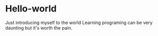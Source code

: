 # Hello-world
Just introducing myself to the world
Learning programing can be very daunting but it's worth the pain.
